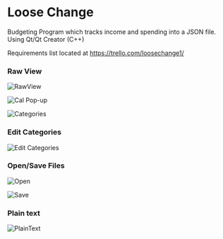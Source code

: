 # Loose Change
Budgeting Program which tracks income and spending into a JSON file. Using Qt/Qt Creator (C++)

Requirements list located at https://trello.com/loosechange1/ 

### Raw View

![RawView](http://i.imgur.com/pxqNsNs.png)

![Cal Pop-up](http://i.imgur.com/NCo4IKt.png)

![Categories](http://i.imgur.com/bWPe1ww.png)


### Edit Categories

![Edit Categories](http://i.imgur.com/3ZCza40.png)


### Open/Save Files

![Open](http://i.imgur.com/S2f5NRs.png)

![Save](http://i.imgur.com/kNE5JkR.png)


### Plain text

![PlainText](http://i.imgur.com/wcpRjKd.png)
